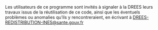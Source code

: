 ﻿
Les utilisateurs de ce programme sont invités à signaler à la DREES leurs travaux issus de la réutilisation de ce code, 
ainsi que les éventuels problèmes ou anomalies qu’ils y rencontreraient, en écrivant à DREES-REDISTRIBUTION-INES@sante.gouv.fr